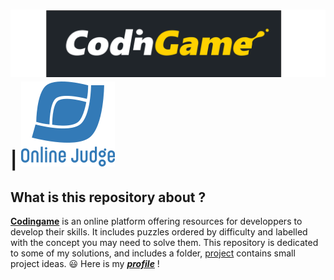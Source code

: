 # ![codingame-banner](CodinGame_logo.svg.png) | ![uva-banner](ojlogo2.svg.png)
## What is this repository about ?

[**Codingame**](https://www.codingame.com/training) is an online platform offering resources for developpers to develop their skills. It includes puzzles ordered by difficulty and labelled with the concept you may need to solve them. This repository is dedicated to some of my solutions, and includes a folder, [project](Projects) contains small project ideas. :smiley: Here is my [**_profile_**](https://www.codingame.com/profile/b49b52d80793e7cc3350751608a969501676405) !
